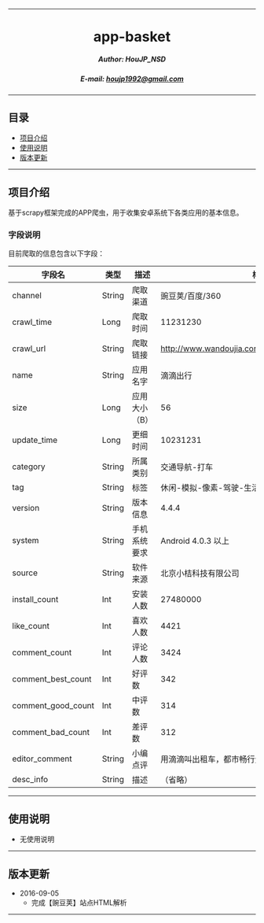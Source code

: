 ****

#	<center>app-basket</center>
##### <center>Author: HouJP_NSD</center>
##### <center>E-mail: houjp1992@gmail.com</center>

****

##	目录
*	[项目介绍](#intro)
*	[使用说明](#usage)
*	[版本更新](#version)

****

##	<a name="intro">项目介绍</a>

基于scrapy框架完成的APP爬虫，用于收集安卓系统下各类应用的基本信息。


###	字段说明

目前爬取的信息包含以下字段：

|字段名|	类型|	描述|	样例|
|---- |---- |---- |---- |
|channel|	String|	爬取渠道|	豌豆荚/百度/360|
|crawl_time|	Long|	爬取时间	|11231230|
|crawl_url|	String	|爬取链接|	http://www.wandoujia.com/apps/com.sdu.didi.psnger|
|name|	String	|应用名字|	滴滴出行|
|size|	Long	|应用大小（B）|	56|
|update_time|	Long	|更细时间	|10231231|
|category|	String	|所属类别|	交通导航-打车|
|tag|	String	|标签|	休闲-模拟-像素-驾驶-生活应用-上瘾-日常出行-男性|
|version|	String	|版本信息|	4.4.4|
|system|	String|	手机系统要求|	Android 4.0.3 以上|
|source|	String|	软件来源	|北京小桔科技有限公司|
|install_count|	Int	|安装人数|	27480000|
|like_count|	Int|	喜欢人数|	4421|
|comment_count|	Int	|评论人数|	3424|
|comment_best_count|	Int|	好评数|	342|
|comment_good_count|	Int	|中评数|	314|
|comment_bad_count|	Int	|差评数|	312|
|editor_comment|	String|	小编点评	|用滴滴叫出租车，都市畅行无阻。滴滴一下，美好出行！|
|desc_info|	String	|描述	|（省略）|



****

##	<a name="usage">使用说明</a>

*	无使用说明




****

##	<a name="version">版本更新</a>

*	2016-09-05
	*	完成【豌豆荚】站点HTML解析

****

